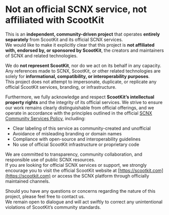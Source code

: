 # Not an official SCNX service, not affiliated with ScootKit

This is an **independent, community-driven project** that operates **entirely separately** from ScootKit and its official SCNX services.  
We would like to make it explicitly clear that this project is **not affiliated with, endorsed by, or sponsored by ScootKit**, the creators and maintainers of SCNX and related technologies.

We do **not represent ScootKit**, nor do we act on its behalf in any capacity. Any references made to SCNX, ScootKit, or other related technologies are solely for **informational, compatibility, or interoperability purposes**.  
This project does not attempt to impersonate, duplicate, or replicate any official ScootKit services, branding, or infrastructure.

Furthermore, we fully acknowledge and respect **ScootKit’s intellectual property rights** and the integrity of its official services. We strive to ensure our work remains clearly distinguishable from official offerings, and we operate in accordance with the principles outlined in the official [SCNX Community Services Policy](https://corp.scootkit.com/docs/scnx/community-services/policy/), including:

- Clear labeling of this service as community-created and unofficial  
- Avoidance of misleading branding or domain names  
- Compliance with open-source and interoperability guidelines  
- No use of official ScootKit infrastructure or proprietary code  

We are committed to transparency, community collaboration, and responsible use of public SCNX resources.  
If you are looking for official SCNX services or support, we strongly encourage you to visit the official ScootKit website at [https://scootkit.com](https://scootkit.com) or access the SCNX platform through officially maintained channels.

Should you have any questions or concerns regarding the nature of this project, please feel free to contact us.  
We remain open to dialogue and will act swiftly to correct any unintentional violations of ScootKit’s community standards.